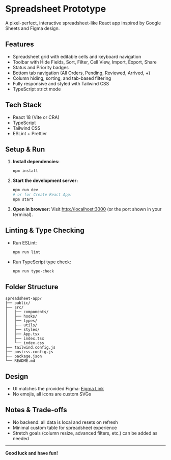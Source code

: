 # Spreadsheet Prototype

A pixel-perfect, interactive spreadsheet-like React app inspired by Google Sheets and Figma design.

## Features
- Spreadsheet grid with editable cells and keyboard navigation
- Toolbar with Hide Fields, Sort, Filter, Cell View, Import, Export, Share
- Status and Priority badges
- Bottom tab navigation (All Orders, Pending, Reviewed, Arrived, +)
- Column hiding, sorting, and tab-based filtering
- Fully responsive and styled with Tailwind CSS
- TypeScript strict mode

## Tech Stack
- React 18 (Vite or CRA)
- TypeScript
- Tailwind CSS
- ESLint + Prettier

## Setup & Run

1. **Install dependencies:**
   ```sh
   npm install
   ```
2. **Start the development server:**
   ```sh
   npm run dev
   # or for Create React App:
   npm start
   ```
3. **Open in browser:**
   Visit [http://localhost:3000](http://localhost:3000) (or the port shown in your terminal).

## Linting & Type Checking
- Run ESLint:
  ```sh
  npm run lint
  ```
- Run TypeScript type check:
  ```sh
  npm run type-check
  ```

## Folder Structure
```
spreadsheet-app/
├── public/
├── src/
│   ├── components/
│   ├── hooks/
│   ├── types/
│   ├── utils/
│   ├── styles/
│   ├── App.tsx
│   ├── index.tsx
│   └── index.css
├── tailwind.config.js
├── postcss.config.js
├── package.json
└── README.md
```

## Design
- UI matches the provided Figma: [Figma Link](https://www.figma.com/design/3nywpu5sz45RrCmwe68QZP/Intern-Design-Assigment?node-id=2-2535)
- No emojis, all icons are custom SVGs

## Notes & Trade-offs
- No backend: all data is local and resets on refresh
- Minimal custom table for spreadsheet experience
- Stretch goals (column resize, advanced filters, etc.) can be added as needed

---

**Good luck and have fun!**
